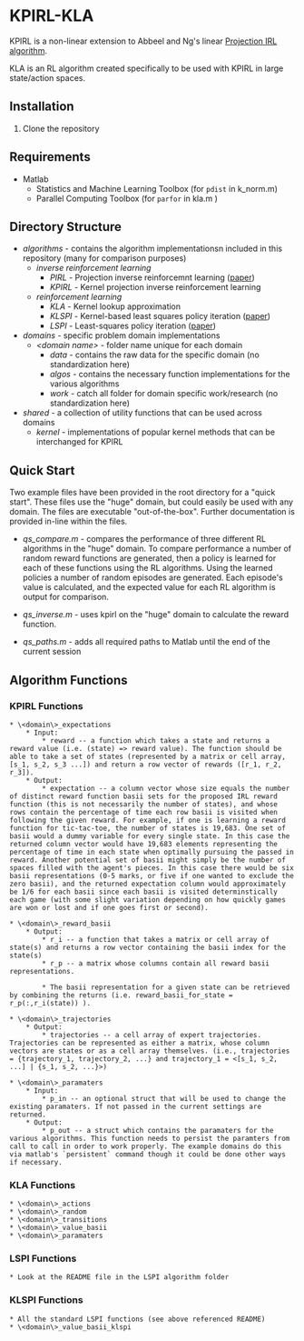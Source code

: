 # KPIRL-KLA
KPIRL is a non-linear extension to Abbeel and Ng's linear [Projection IRL algorithm](https://dl.acm.org/citation.cfm?id=1015430).

KLA is an RL algorithm created specifically to be used with KPIRL in large state/action spaces.

## Installation

1. Clone the repository

## Requirements

* Matlab
	* Statistics and Machine Learning Toolbox (for `pdist` in k_norm.m)
	* Parallel Computing Toolbox (for `parfor` in kla.m )
	
## Directory Structure

* _algorithms_ - contains the algorithm implementationsn included in this repository (many for comparison purposes)
	* _inverse reinforcement learning_
		* _PIRL_ - Projection inverse reinforcemnt learning ([paper](https://dl.acm.org/citation.cfm?id=1015430))
		* _KPIRL_ - Kernel projection inverse reinforcement learning
	* _reinforcement learning_
		* _KLA_ - Kernel lookup approximation
		* _KLSPI_ - Kernel-based least squares policy iteration ([paper](https://ieeexplore.ieee.org/abstract/document/4267723))
		* _LSPI_ - Least-squares policy iteration ([paper](http://www.jmlr.org/papers/v4/lagoudakis03a.html))
* _domains_ - specific problem domain implementations
	* _\<domain name\>_ - folder name unique for each domain
		* _data_ - contains the raw data for the specific domain (no standardization here)
		* _algos_ - contains the necessary function implementations for the various algorithms
		* _work_ - catch all folder for domain specific work/research (no standardization here)
* _shared_ - a collection of utility functions that can be used across domains
	* _kernel_ - implementations of popular kernel methods that can be interchanged for KPIRL
	
## Quick Start

Two example files have been provided in the root directory for a "quick start". These files use the "huge" domain, but could easily be used with any domain. The files are executable "out-of-the-box". Further documentation is provided in-line within the files.

* _qs_compare.m_ - compares the performance of three different RL algorithms in the "huge" domain. To compare performance a number of random reward functions are generated, then a policy is learned for each of these functions using the RL algorithms. Using the learned policies a number of random episodes are generated. Each episode's value is calculated, and the expected value for each RL algorithm is output for comparison.

* _qs_inverse.m_ - uses kpirl on the "huge" domain to calculate the reward function.

* _qs_paths.m_ - adds all required paths to Matlab until the end of the current session

## Algorithm Functions

### KPIRL Functions

	* \<domain\>_expectations
		* Input:
			* reward -- a function which takes a state and returns a reward value (i.e. (state) => reward value). The function should be able to take a set of states (represented by a matrix or cell array, [s_1, s_2, s_3 ...]) and return a row vector of rewards ([r_1, r_2, r_3]).
		* Output:
			* expectation -- a column vector whose size equals the number of distinct reward function basii sets for the proposed IRL reward function (this is not necessarily the number of states), and whose rows contain the percentage of time each row basii is visited when following the given reward. For example, if one is learning a reward function for tic-tac-toe, the number of states is 19,683. One set of basii would a dummy variable for every single state. In this case the returned column vector would have 19,683 elements representing the percentage of time in each state when optimally pursuing the passed in reward. Another potential set of basii might simply be the number of spaces filled with the agent's pieces. In this case there would be six basii representations (0-5 marks, or five if one wanted to exclude the zero basii), and the returned expectation column would approximately be 1/6 for each basii since each basii is visited determinstically each game (with some slight variation depending on how quickly games are won or lost and if one goes first or second).
	
	* \<domain\>_reward_basii
		* Output: 
			* r_i -- a function that takes a matrix or cell array of state(s) and returns a row vector containing the basii index for the state(s)
			* r_p -- a matrix whose columns contain all reward basii representations. 
			
			* The basii representation for a given state can be retrieved by combining the returns (i.e. reward_basii_for_state = r_p(:,r_i(state)) ).
			
	* \<domain\>_trajectories
		* Output:
			* trajectories -- a cell array of expert trajectories. Trajectories can be represented as either a matrix, whose column vectors are states or as a cell array themselves. (i.e., trajectories = {trajectory_1, trajectory_2, ...} and trajectory_1 = <[s_1, s_2, ...] | {s_1, s_2, ...}>)
		
	* \<domain\>_paramaters
		* Input:
			* p_in -- an optional struct that will be used to change the existing paramaters. If not passed in the current settings are returned.
		* Output:
			* p_out -- a struct which contains the paramaters for the various algorithms. This function needs to persist the paramters from call to call in order to work properly. The example domains do this via matlab's `persistent` command though it could be done other ways if necessary.

### KLA Functions

	* \<domain\>_actions
	* \<domain\>_random
	* \<domain\>_transitions
	* \<domain\>_value_basii
	* \<domain\>_paramaters

### LSPI Functions

	* Look at the README file in the LSPI algorithm folder

### KLSPI Functions
	
	* All the standard LSPI functions (see above referenced README)
	* \<domain\>_value_basii_klspi